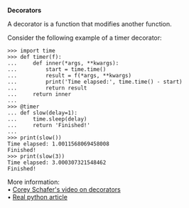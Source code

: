 **Decorators**

A decorator is a function that modifies another function.

Consider the following example of a timer decorator:
```pycon
>>> import time
>>> def timer(f):
...     def inner(*args, **kwargs):
...         start = time.time()
...         result = f(*args, **kwargs)
...         print('Time elapsed:', time.time() - start)
...         return result
...     return inner
...
>>> @timer
... def slow(delay=1):
...     time.sleep(delay)
...     return 'Finished!'
...
>>> print(slow())
Time elapsed: 1.0011568069458008
Finished!
>>> print(slow(3))
Time elapsed: 3.000307321548462
Finished!
```

More information:  
• [Corey Schafer's video on decorators](https://youtu.be/FsAPt_9Bf3U)  
• [Real python article](https://realpython.com/primer-on-python-decorators/)  

